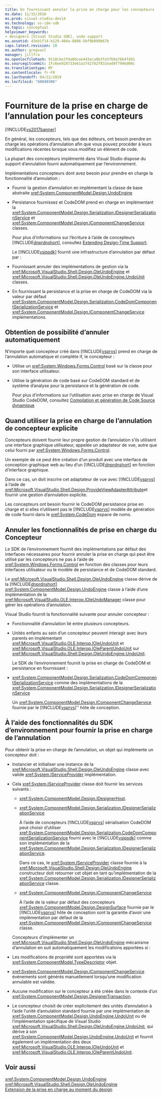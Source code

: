 ```yaml
---
title: En fournissant annuler la prise en charge pour les concepteurs | Microsoft Docs
ms.date: 11/15/2016
ms.prod: visual-studio-dev14
ms.technology: vs-ide-sdk
ms.topic: conceptual
helpviewer_keywords:
- designers [Visual Studio SDK], undo support
ms.assetid: 43eb1f14-b129-404a-8806-5bf9b099b67b
caps.latest.revision: 18
ms.author: gregvanl
manager: jillfra
ms.openlocfilehash: 9118cbe3f4a8dcee443eca8b3fa5fb9a7664fd41
ms.sourcegitcommit: 1fc6ee928733e61a1f42782f832ead9f7946d00c
ms.translationtype: MT
ms.contentlocale: fr-FR
ms.lasthandoff: 04/22/2019
ms.locfileid: "60049306"
---
```

# <a name="supplying-undo-support-to-designers"></a>Fourniture de la prise en charge de l’annulation pour les concepteurs
[!INCLUDE[vs2017banner](../includes/vs2017banner.md)]

En général, les concepteurs, tels que des éditeurs, ont besoin prendre en charge les opérations d’annulation afin que vous pouvez procéder à leurs modifications récentes lorsque vous modifiez un élément de code.  
  
 La plupart des concepteurs implémenté dans Visual Studio dispose du support d’annulation fourni automatiquement par l’environnement.  
  
 Implémentations concepteurs dont avez besoin pour prendre en charge la fonctionnalité d’annulation :  
  
- Fournir la gestion d’annulation en implémentant la classe de base abstraite <xref:System.ComponentModel.Design.UndoEngine>  
  
- Persistance fournissez et CodeDOM prend en charge en implémentant la <xref:System.ComponentModel.Design.Serialization.IDesignerSerializationService> et <xref:System.ComponentModel.Design.IComponentChangeService> classes.  
  
  Pour plus d’informations sur l’écriture à l’aide de concepteurs [!INCLUDE[dnprdnshort](../includes/dnprdnshort-md.md)], consultez [Extending Design-Time Support](http://msdn.microsoft.com/library/d6ac8a6a-42fd-4bc8-bf33-b212811297e2).  
  
  Le [!INCLUDE[vsipsdk](../includes/vsipsdk-md.md)] fournit une infrastructure d’annulation par défaut par :  
  
- Fournissant annuler des implémentations de gestion via la <xref:Microsoft.VisualStudio.Shell.Design.OleUndoEngine> et <xref:Microsoft.VisualStudio.Shell.Design.OleUndoEngine.UndoUnit> classes.  
  
- En fournissant la persistance et la prise en charge de CodeDOM via la valeur par défaut <xref:System.ComponentModel.Design.Serialization.CodeDomComponentSerializationService> et <xref:System.ComponentModel.Design.IComponentChangeService> implémentations.  
  
## <a name="obtaining-undo-support-automatically"></a>Obtention de possibilité d’annuler automatiquement  
 N’importe quel concepteur créé dans [!INCLUDE[vsprvs](../includes/vsprvs-md.md)] prend en charge de l’annulation automatique et complète if, le concepteur :  
  
- Utilise un <xref:System.Windows.Forms.Control> basé sur la classe pour son interface utilisateur.  
  
- Utilise la génération de code basé sur CodeDOM standard et de système d’analyse pour la persistance et la génération de code.  
  
     Pour plus d’informations sur l’utilisation avec prise en charge de Visual Studio CodeDOM, consultez [Compilation et génération de Code Source dynamique](http://msdn.microsoft.com/library/d077a3e8-bd81-4bdf-b6a3-323857ea30fb)  
  
## <a name="when-to-use-explicit-designer-undo-support"></a>Quand utiliser la prise en charge de l’annulation de concepteur explicite  
 Concepteurs doivent fournir leur propre gestion de l’annulation s’ils utilisent une interface graphique utilisateur, appelée un adaptateur de vue, autre que celui fourni par <xref:System.Windows.Forms.Control>.  
  
 Un exemple de ce peut être création d’un produit avec une interface de conception graphique web au lieu d’un [!INCLUDE[dnprdnshort](../includes/dnprdnshort-md.md)] en fonction d’interface graphique.  
  
 Dans ce cas, un doit inscrire cet adaptateur de vue avec [!INCLUDE[vsprvs](../includes/vsprvs-md.md)] à l’aide de <xref:Microsoft.VisualStudio.Shell.Design.ProvideViewAdapterAttribute>et fournir une gestion d’annulation explicite.  
  
 Les concepteurs ont besoin fournir le CodeDOM persistance prise en charge et si elles n’utilisent pas le [!INCLUDE[vsprvs](../includes/vsprvs-md.md)] modèle de génération de code fourni dans le <xref:System.CodeDom> espace de noms.  
  
## <a name="undo-support-features-of-the-designer"></a>Annuler les fonctionnalités de prise en charge du Concepteur  
 Le SDK de l’environnement fournit des implémentations par défaut des interfaces nécessaires pour fournir annuler la prise en charge qui peut être utilisé par les concepteurs ne pas à l’aide de <xref:System.Windows.Forms.Control> en fonction des classes pour leurs interfaces utilisateur ou le modèle de persistance et de CodeDOM standard.  
  
 Le <xref:Microsoft.VisualStudio.Shell.Design.OleUndoEngine> classe dérive de la [!INCLUDE[dnprdnshort](../includes/dnprdnshort-md.md)] <xref:System.ComponentModel.Design.UndoEngine> classe à l’aide d’une implémentation de la <xref:Microsoft.VisualStudio.OLE.Interop.IOleUndoManager> classe pour gérer les opérations d’annulation.  
  
 Visual Studio fournit la fonctionnalité suivante pour annuler concepteur :  
  
- Fonctionnalité d’annulation lié entre plusieurs concepteurs.  
  
- Unités enfants au sein d’un concepteur peuvent interagir avec leurs parents en implémentant <xref:Microsoft.VisualStudio.OLE.Interop.IOleUndoUnit> et <xref:Microsoft.VisualStudio.OLE.Interop.IOleParentUndoUnit> sur <xref:Microsoft.VisualStudio.Shell.Design.OleUndoEngine.UndoUnit>.  
  
  Le SDK de l’environnement fournit la prise en charge de CodeDOM et persistance en fournissant :  
  
- <xref:System.ComponentModel.Design.Serialization.CodeDomComponentSerializationService> comme des implémentations de la <xref:System.ComponentModel.Design.Serialization.IDesignerSerializationService>  
  
  Un <xref:System.ComponentModel.Design.IComponentChangeService> fournie par le [!INCLUDE[vsprvs](../includes/vsprvs-md.md)]'' hôte de conception.  
  
## <a name="using-the-environment-sdk-features-to-supply-undo-support"></a>À l’aide des fonctionnalités du SDK d’environnement pour fournir la prise en charge de l’annulation  
 Pour obtenir la prise en charge de l’annulation, un objet qui implémente un concepteur doit :  
  
- Instancier et initialiser une instance de la <xref:Microsoft.VisualStudio.Shell.Design.OleUndoEngine> classe avec valide <xref:System.IServiceProvider> implémentation.  
  
- Cela <xref:System.IServiceProvider> classe doit fournir les services suivants :  
  
  - <xref:System.ComponentModel.Design.IDesignerHost>.  
  
  - <xref:System.ComponentModel.Design.Serialization.IDesignerSerializationService>  
  
       À l’aide de concepteurs [!INCLUDE[vsprvs](../includes/vsprvs-md.md)] sérialisation CodeDOM peut choisir d’utiliser <xref:System.ComponentModel.Design.Serialization.CodeDomComponentSerializationService> fourni avec le [!INCLUDE[vsipsdk](../includes/vsipsdk-md.md)] comme son implémentation de la <xref:System.ComponentModel.Design.Serialization.IDesignerSerializationService>.  
  
       Dans ce cas, le <xref:System.IServiceProvider> classe fournie à la <xref:Microsoft.VisualStudio.Shell.Design.OleUndoEngine> constructeur doit retourner cet objet en tant qu’implémentation de la <xref:System.ComponentModel.Design.Serialization.IDesignerSerializationService> classe.  
  
  - <xref:System.ComponentModel.Design.IComponentChangeService>  
  
       À l’aide de la valeur par défaut des concepteurs <xref:System.ComponentModel.Design.DesignSurface> fournie par le [!INCLUDE[vsprvs](../includes/vsprvs-md.md)] hôte de conception sont la garantie d’avoir une implémentation par défaut de la <xref:System.ComponentModel.Design.IComponentChangeService> classe.  
  
  Concepteurs d’implémenter un <xref:Microsoft.VisualStudio.Shell.Design.OleUndoEngine> mécanisme d’annulation en suit automatiquement les modifications apportées si :  
  
- Les modifications de propriété sont apportées via la <xref:System.ComponentModel.TypeDescriptor> objet.  
  
- <xref:System.ComponentModel.Design.IComponentChangeService> événements sont générés manuellement lorsqu’une modification annulable est validée.  
  
- Aucune modification sur le concepteur a été créée dans le contexte d’un <xref:System.ComponentModel.Design.DesignerTransaction>.  
  
- Le concepteur choisit de créer explicitement des unités d’annulation à l’aide l’unité d’annulation standard fournie par une implémentation de <xref:System.ComponentModel.Design.UndoEngine.UndoUnit> ou de l’implémentation spécifique de Visual Studio <xref:Microsoft.VisualStudio.Shell.Design.OleUndoEngine.UndoUnit>, qui dérive à son <xref:System.ComponentModel.Design.UndoEngine.UndoUnit> et fournit également un implémentation des deux <xref:Microsoft.VisualStudio.OLE.Interop.IOleUndoUnit> et <xref:Microsoft.VisualStudio.OLE.Interop.IOleParentUndoUnit>.  
  
## <a name="see-also"></a>Voir aussi  
 <xref:System.ComponentModel.Design.UndoEngine>   
 <xref:Microsoft.VisualStudio.Shell.Design.OleUndoEngine>   
 [Extension de la prise en charge au moment du design](http://msdn.microsoft.com/library/d6ac8a6a-42fd-4bc8-bf33-b212811297e2)
